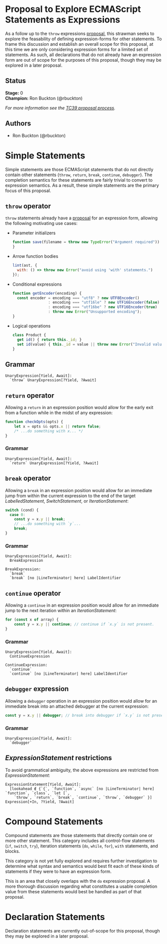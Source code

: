 <!--
Welcome to your new proposal repository. This document will serve as the introduction and 
 strawman for your proposal.

The repository is broken down into the following layout:

  /README.md        # intro/strawman (this file)
  /LICENSE          # ECMA compatible license (BSD-3 Clause)
  /src              # ecmarkup sources for the specification
  /docs             # ecmarkup output

To build the specification, run:

  npm run compile

To preview the specification, run:

  npm run start

It is recommended that you configure GitHub Pages in your GitHub repository to point to the
'/docs' directory after you push these changes to 'master'. That way the specification text
will be updated automatically when you publish.

-->

# Proposal to Explore ECMAScript Statements as Expressions

As a follow up to the `throw` expressions [proposal](https://github.com/tc39/proposal-throw-expressions), 
this strawman seeks to explore the feasability of defining expression-forms for other statements. 
To frame this discussion and establish an overall scope for this proposal, at this time we are only
considering expression forms for a limited set of statements. As such, all declarations that do not
already have an expression form are out of scope for the purposes of this proposal, though they may
be explored in a later proposal.

## Status

**Stage:** 0  
**Champion:** Ron Buckton (@rbuckton)

_For more information see the [TC39 proposal process](https://tc39.github.io/process-document/)._

## Authors

* Ron Buckton (@rbuckton)

# Simple Statements

Simple statements are those ECMAScript statements that do not directly contain other statements 
(`throw`, `return`, `break`, `continue`, `debugger`). The completion semantics for these 
statements are fairly trivial to convert to expression semantics. As a result, these simple 
statements are the primary focus of this proposal.

## `throw` operator

`throw` statements already have a [proposal](https://github.com/tc39/proposal-throw-expressions) 
for an expression form, allowing the following motivating use cases:

- Parameter initializers
    ```js
    function save(filename = throw new TypeError("Argument required")) {
    }
    ```
- Arrow function bodies
    ```js
    lint(ast, { 
      with: () => throw new Error("avoid using 'with' statements.")
    });
    ```
- Conditional expressions
    ```js
    function getEncoder(encoding) {
      const encoder = encoding === "utf8" ? new UTF8Encoder() 
                    : encoding === "utf16le" ? new UTF16Encoder(false) 
                    : encoding === "utf16be" ? new UTF16Encoder(true) 
                    : throw new Error("Unsupported encoding");
    }
    ```
- Logical operations
    ```js
    class Product {
      get id() { return this._id; }
      set id(value) { this._id = value || throw new Error("Invalid value"); }
    }
    ```

## Grammar

```grammarkdown
UnaryExpression[Yield, Await]:
  `throw` UnaryExpression[?Yield, ?Await]
```

## `return` operator

Allowing a `return` in an expression position would allow for the early exit from a function while
in the midst of any expression:

```js
function checkOpts(opts) {
    let x = opts && opts.x || return false;
    /* ...do something with x... */
}
```

### Grammar

```grammarkdown
UnaryExpression[Yield, Await]:
  `return` UnaryExpression[?Yield, ?Await]
```

## `break` operator

Allowing a `break` in an expression position would allow for an immediate jump from within the 
current expression to the end of the target _LabelledStatement_, _SwitchStatement_, or 
_IterationStatement_:

```js
switch (cond) {
  case 0:
    const y = x.y || break;
    // ...do something with `y`...
    break;
}
```

### Grammar

```grammarkdown
UnaryExpression[Yield, Await]:
  BreakExpression

BreakExpression:
  `break`
  `break` [no |LineTerminator| here] LabelIdentifier
```

## `continue` operator

Allowing a `continue` in an expression position would allow for an immediate jump to the next
iteration within an _IterationStatement_:

```js
for (const x of array) {
    const y = x.y || continue; // continue if `x.y` is not present.
}
```

### Grammar

```grammarkdown
UnaryExpression[Yield, Await]:
  ContinueExpression

ContinueExpression:
  `continue`
  `continue` [no |LineTerminator| here] LabelIdentifier
```

## `debugger` expression

Allowing a `debugger` operation in an expression position would allow for an immediate break
into an attached debugger at the current expression:

```js
const y = x.y || debugger; // break into debugger if `x.y` is not present.
```

### Grammar

```grammarkdown
UnaryExpression[Yield, Await]:
  `debugger`
```

## _ExpressionStatement_ restrictions

To avoid grammatical ambiguity, the above expressions are restricted from _ExpressionStatement_:

```grammarkdown
ExpressionStatement[Yield, Await]:
  [lookahead ∉ {`{`, `function`, `async` [no |LineTerminator| here] `function`, `class`, `let [`, 
    `throw`, `return`, `break`, `continue`, `throw`, `debugger` }] Expression[+In, ?Yield, ?Await]
```

# Compound Statements

Compound statements are those statements that directly contain one or more other statement. This 
category includes all control-flow statements (`if`, `switch`, `try`), iteration statements (`do`, `while`, `for`), `with` statements, and blocks. 

This category is not yet fully explored and requires further investigation to determine what 
syntax and semantics would best fit each of these kinds of statements if they were to have an 
expression form.

This is an area that closely overlaps with the `do` expression proposal. A more thorough discussion 
regarding what constitutes a usable completion value from these statements would best be handled as
part of that proposal.

# Declaration Statements

Declaration statements are currently out-of-scope for this proposal, though they may be explored in
a later proposal.

<!-- The following are shared links used throughout the README: -->

[Champion]: #status
[Prose]: #motivations
[Examples]: #examples
[API]: #api
[Specification]: https://rbuckton.github.io/proposal-statements-as-expressions
[Transpiler]: #todo
[Stage3ReviewerSignOff]: #todo
[Stage3EditorSignOff]: #todo
[Test262PullRequest]: #todo
[Implementation1]: #todo
[Implementation2]: #todo
[Ecma262PullRequest]: #todo